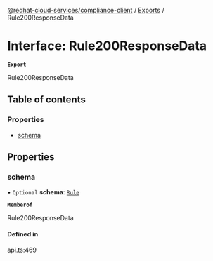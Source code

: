 [@redhat-cloud-services/compliance-client](../README.md) / [Exports](../modules.md) / Rule200ResponseData

# Interface: Rule200ResponseData

**`Export`**

Rule200ResponseData

## Table of contents

### Properties

- [schema](Rule200ResponseData.md#schema)

## Properties

### schema

• `Optional` **schema**: [`Rule`](Rule.md)

**`Memberof`**

Rule200ResponseData

#### Defined in

api.ts:469
